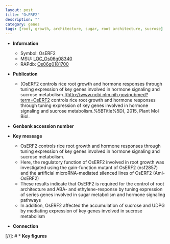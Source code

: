 ```yaml
---
layout: post
title: "OsERF2"
description: ""
category: genes
tags: [root, growth, architecture, sugar, root architecture, sucrose]
---
```


* **Information**  
    + Symbol: OsERF2  
    + MSU: [LOC_Os06g08340](http://rice.uga.edu/cgi-bin/ORF_infopage.cgi?orf=LOC_Os06g08340)  
    + RAPdb: [Os06g0181700](http://rapdb.dna.affrc.go.jp/viewer/gbrowse_details/irgsp1?name=Os06g0181700)  

* **Publication**  
    + [OsERF2 controls rice root growth and hormone responses through tuning expression of key genes involved in hormone signaling and sucrose metabolism.](http://www.ncbi.nlm.nih.gov/pubmed?term=OsERF2 controls rice root growth and hormone responses through tuning expression of key genes involved in hormone signaling and sucrose metabolism.%5BTitle%5D), 2015, Plant Mol Biol.

* **Genbank accession number**  

* **Key message**  
    + OsERF2 controls rice root growth and hormone responses through tuning expression of key genes involved in hormone signaling and sucrose metabolism.
    + Here, the regulatory function of OsERF2 involved in root growth was investigated using the gain-function mutant of OsERF2 (nsf2857) and the artificial microRNA-mediated silenced lines of OsERF2 (Ami-OsERF2)
    + These results indicate that OsERF2 is required for the control of root architecture and ABA- and ethylene-response by tuning expression of series genes involved in sugar metabolism and hormone signaling pathways
    + In addition, OsERF2 affected the accumulation of sucrose and UDPG by mediating expression of key genes involved in sucrose metabolism

* **Connection**  

[//]: # * **Key figures**  


